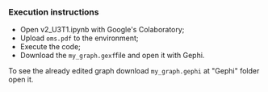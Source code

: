 ### Execution instructions
 - Open v2_U3T1.ipynb with Google's Colaboratory;
 - Upload `oms.pdf` to the environment;
 - Execute the code;
 - Download the `my_graph.gexf`file and open it with Gephi.

To see the already edited graph download `my_graph.gephi` at "Gephi" folder open it. 


